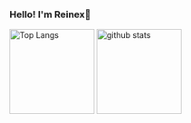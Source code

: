 ### Hello! I'm Reinex:wave:

<p align="left"> 
  <img alt="Top Langs" height="150px" src="https://github-readme-stats.vercel.app/api/top-langs/?username=Reinexxx&layout=compact&theme=panda" />
  <img alt="github stats" height="150px" src="https://github-readme-stats.vercel.app/api?username=Reinexxx&show_icons=true&theme=panda" />
</p>
